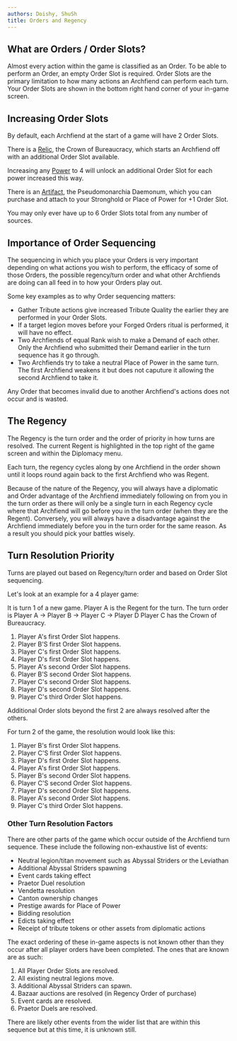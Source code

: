 ```yaml
---
authors: Doishy, ShuSh
title: Orders and Regency
---
```


## What are Orders / Order Slots?

Almost every action within the game is classified as an Order. To be able to
perform an Order, an empty Order Slot is required. Order Slots are the primary
limitation to how many actions an Archfiend can perform each turn. Your Order
Slots are shown in the bottom right hand corner of your in-game screen.

## Increasing Order Slots

By default, each Archfiend at the start of a game will have 2 Order Slots.

There is a [Relic](), the Crown of Bureaucracy, which starts an Archfiend off
with an additional Order Slot available.

Increasing any [Power]() to 4 will unlock an additional Order Slot for each
power increased this way.

There is an [Artifact](), the Pseudomonarchia Daemonum, which you can purchase
and attach to your Stronghold or Place of Power for +1 Order Slot.

You may only ever have up to 6 Order Slots total from any number of sources.

## Importance of Order Sequencing

The sequencing in which you place your Orders is very important depending on
what actions you wish to perform, the efficacy of some of those Orders, the
possible regency/turn order and what other Archfiends are doing can all feed in
to how your Orders play out.

Some key examples as to why Order sequencing matters:

- Gather Tribute actions give increased Tribute Quality the earlier they are
  performed in your Order Slots.
- If a target legion moves before your Forged Orders ritual is performed, it
  will have no effect.
- Two Archfiends of equal Rank wish to make a Demand of each other. Only the
  Archfiend who submitted their Demand earlier in the turn sequence has it go
  through.
- Two Archfiends try to take a neutral Place of Power in the same turn. The
  first Archfiend weakens it but does not caputure it allowing the second
  Archfiend to take it.

Any Order that becomes invalid due to another Archfiend's actions does not occur
and is wasted.

## The Regency

The Regency is the turn order and the order of priority in how turns are
resolved. The current Regent is highlighted in the top right of the game screen
and within the Diplomacy menu.

Each turn, the regency cycles along by one Archfiend in the order shown until it
loops round again back to the first Archfiend who was Regent.

Because of the nature of the Regency, you will always have a diplomatic and
Order advantage of the Archfiend immediately following on from you in the turn
order as there will only be a single turn in each Regency cycle where that
Archfiend will go before you in the turn order (when they are the Regent).
Conversely, you will always have a disadvantage against the Archfiend
immediately before you in the turn order for the same reason. As a result you
should pick your battles wisely.

## Turn Resolution Priority

Turns are played out based on Regency/turn order and based on Order Slot
sequencing.

Let's look at an example for a 4 player game:

It is turn 1 of a new game.
Player A is the Regent for the turn.
The turn order is Player A -> Player B -> Player C -> Player D
Player C has the Crown of Bureaucracy.

1.  Player A's first Order Slot happens.
1.  Player B'S first Order Slot happens.
1.  Player C's first Order Slot happens.
1.  Player D's first Order Slot happens.
1.  Player A's second Order Slot happens.
1.  Player B'S second Order Slot happens.
1.  Player C's second Order Slot happens.
1.  Player D's second Order Slot happens.
1.  Player C's third Order Slot happens.

Additional Order slots beyond the first 2 are always resolved after the others.

For turn 2 of the game, the resolution would look like this:

1.  Player B's first Order Slot happens.
1.  Player C'S first Order Slot happens.
1.  Player D's first Order Slot happens.
1.  Player A's first Order Slot happens.
1.  Player B's second Order Slot happens.
1.  Player C'S second Order Slot happens.
1.  Player D's second Order Slot happens.
1.  Player A's second Order Slot happens.
1.  Player C's third Order Slot happens.

### Other Turn Resolution Factors

There are other parts of the game which occur outside of the Archfiend turn
sequence. These include the following non-exhaustive list of events:

- Neutral legion/titan movement such as Abyssal Striders or the Leviathan
- Additional Abyssal Striders spawning
- Event cards taking effect
- Praetor Duel resolution
- Vendetta resolution
- Canton ownership changes
- Prestige awards for Place of Power
- Bidding resolution
- Edicts taking effect
- Receipt of tribute tokens or other assets from diplomatic actions

The exact ordering of these in-game aspects is not known other than they occur
after all player orders have been completed. The ones that are known are as
such:

1.  All Player Order Slots are resolved.
1.  All existing neutral legions move.
1.  Additional Abyssal Striders can spawn.
1.  Bazaar auctions are resolved (in Regency Order of purchase)
1.  Event cards are resolved.
1.  Praetor Duels are resolved.

There are likely other events from the wider list that are within this sequence
but at this time, it is unknown still.
